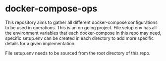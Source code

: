 # docker-compose-ops

This repository aims to gather all different docker-compose configurations to be used in operations. This is an on going project. 
File setup.env has all the environment variables that each docker-compose in this repo may need, specific setup.env can be created in each directory to add more specific details for a given implementation.

File setup.env needs to be sourced from the root directory of this repo.
